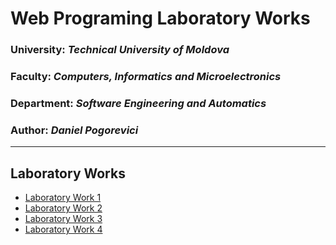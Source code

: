 # Web Programing Laboratory Works

### University: _Technical University of Moldova_
### Faculty: _Computers, Informatics and Microelectronics_
### Department: _Software Engineering and Automatics_
### Author: _Daniel Pogorevici_
---

## Laboratory Works 
- [Laboratory Work 1](https://github.com/dann1kk/PW_Labs/blob/main/laboratoryWork1/README.md)
- [Laboratory Work 2](https://github.com/dann1kk/PW_Labs/blob/main/laboratoryWork2/README.md)
- [Laboratory Work 3](https://github.com/dann1kk/PW_Labs/blob/main/laboratoryWork3/README.md)
- [Laboratory Work 4](https://github.com/dann1kk/PW_Labs/blob/main/laboratoryWork4/README.md)